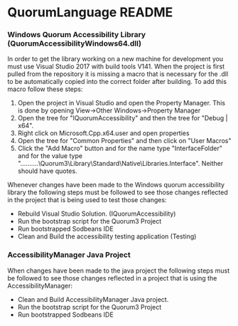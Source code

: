 # QuorumLanguage README #

### Windows Quorum Accessibility Library (QuorumAccessibilityWindows64.dll) ###

In order to get the library working on a new machine for development you must use Visual Studio 2017 with build tools V141. When the project is first pulled from the repository it is missing a macro that is necessary for the .dll to be automatically copied into the correct folder after building. To add this macro follow these steps:

1) Open the project in Visual Studio and open the Property Manager. This is done by opening View->Other Windows->Property Manager
2) Open the tree for "IQuorumAccessibility" and then the tree for "Debug | x64".
3) Right click on Microsoft.Cpp.x64.user and open properties
4) Open the tree for "Common Properties" and then click on "User Macros"
5) Click the "Add Macro" button and for the name type "InterfaceFolder" and for the value type "..\..\..\..\..\Quorum3\Library\Standard\Native\Libraries.Interface\". Neither should have quotes.

Whenever changes have been made to the Windows quorum accessibility library the following steps must be followed to see those changes reflected in the project that is being used to test those changes:

* Rebuild Visual Studio Solution. (IQuorumAccessibility)
* Run the bootstrap script for the Quorum3 Project
* Run bootstrapped Sodbeans IDE
* Clean and Build the accessibility testing application (Testing)

### AccessibilityManager Java Project ###

When changes have been made to the java project the following steps must be followed to see those changes reflected in a project that is using the AccessibilityManager:

* Clean and Build AccessibilityManager Java project.
* Run the bootstrap script for the Quorum3 Project
* Run bootstrapped Sodbeans IDE
